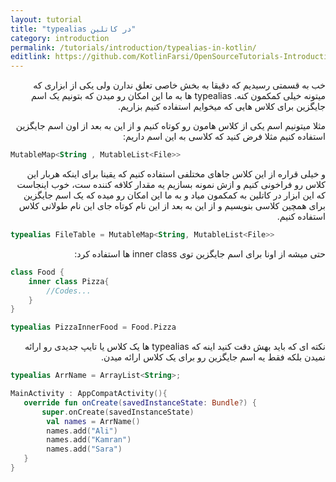 ```yaml
---
layout: tutorial
title: "typealias در کاتلین"
category: introduction
permalink: /tutorials/introduction/typealias-in-kotlin/
editlink: https://github.com/KotlinFarsi/OpenSourceTutorials-Introduction/edit/master/src/typealias-in-kotlin/README.md
---
```



<div dir="rtl" markdown="1">




خب به قسمتی رسیدیم که دقیقا به بخش خاصی تعلق ندارن ولی یکی از ابزاری که میتونه خیلی کمکمون کنه.
typealias ها به ما این امکان رو میدن که بتونیم یک اسم جایگزین برای کلاس هایی که میخوایم استفاده کنیم بزاریم. 


مثلا میتونیم اسم یکی از کلاس هامون رو کوتاه کنیم و از این به بعد از اون اسم جایگزین استفاده کنیم
مثلا فرض کنید که کلاسی به این اسم داریم:
</div>



```kotlin
MutableMap<String , MutableList<File>>
```


<div dir="rtl" markdown="1">

و خیلی قراره از این کلاس جاهای مختلفی استفاده کنیم که یقینا برای اینکه هربار این کلاس رو فراخونی کنیم و ازش نمونه بسازیم یه مقدار کلافه کننده ست،
خوب اینجاست که این ابزار در کاتلین به کمکمون میاد و به ما این امکان رو میده که یک اسم جایگزین برای همچین کلاسی بنویسیم و از این به بعد از این نام  کوتاه جای این  نام طولانی کلاس استفاده کنیم.
</div>

```kotlin
typealias FileTable = MutableMap<String, MutableList<File>>
```

<div dir="rtl" markdown="1">
حتی میشه از اونا برای اسم جایگزین توی inner class ها استفاده کرد:
</div>


```kotlin
class Food {
    inner class Pizza{
        //Codes...
    }
}

typealias PizzaInnerFood = Food.Pizza
```

<div dir="rtl" markdown="1">
نکته ای که باید بهش دقت کنید اینه که typealias ها یک کلاس یا تایپ جدیدی رو ارائه نمیدن بلکه فقط یه اسم جایگزین رو برای یک کلاس ارائه میدن.
</div>


```kotlin
typealias ArrName = ArrayList<String>;

MainActivity : AppCompatActivity(){
   override fun onCreate(savedInstanceState: Bundle?) {
       super.onCreate(savedInstanceState)
        val names = ArrName()
        names.add("Ali")
        names.add("Kamran")
        names.add("Sara")
   }
}
```
